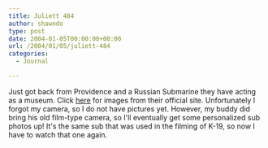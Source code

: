 ```yaml
---
title: Juliett 484
author: shawndo
type: post
date: 2004-01-05T00:00:00+00:00
url: /2004/01/05/juliett-484
categories:
  - Journal

---
```

Just got back from Providence and a Russian Submarine they have acting as a museum. Click [here][1] for images from their official site. Unfortunately I forgot my camera, so I do not have pictures yet. However, my buddy did bring his old film-type camera, so I'll eventually get some personalized sub photos up! It's the same sub that was used in the filming of K-19, so now I have to watch that one again.

 [1]: http://www.juliett484.org/juliett/juliettphotos.html